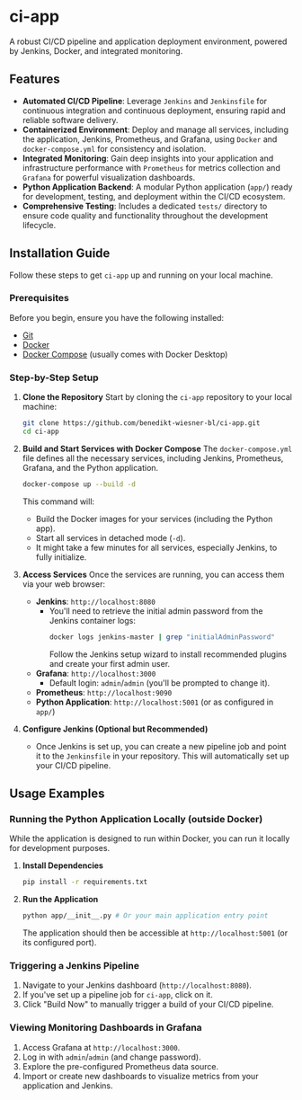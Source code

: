# ci-app

A robust CI/CD pipeline and application deployment environment, powered by Jenkins, Docker, and integrated monitoring.

## Features

*   **Automated CI/CD Pipeline**: Leverage `Jenkins` and `Jenkinsfile` for continuous integration and continuous deployment, ensuring rapid and reliable software delivery.
*   **Containerized Environment**: Deploy and manage all services, including the application, Jenkins, Prometheus, and Grafana, using `Docker` and `docker-compose.yml` for consistency and isolation.
*   **Integrated Monitoring**: Gain deep insights into your application and infrastructure performance with `Prometheus` for metrics collection and `Grafana` for powerful visualization dashboards.
*   **Python Application Backend**: A modular Python application (`app/`) ready for development, testing, and deployment within the CI/CD ecosystem.
*   **Comprehensive Testing**: Includes a dedicated `tests/` directory to ensure code quality and functionality throughout the development lifecycle.


## Installation Guide

Follow these steps to get `ci-app` up and running on your local machine.

### Prerequisites

Before you begin, ensure you have the following installed:

*   [Git](https://git-scm.com/)
*   [Docker](https://docs.docker.com/get-docker/)
*   [Docker Compose](https://docs.docker.com/compose/install/) (usually comes with Docker Desktop)

### Step-by-Step Setup

1.  **Clone the Repository**
    Start by cloning the `ci-app` repository to your local machine:

    ```bash
    git clone https://github.com/benedikt-wiesner-bl/ci-app.git
    cd ci-app
    ```

2.  **Build and Start Services with Docker Compose**
    The `docker-compose.yml` file defines all the necessary services, including Jenkins, Prometheus, Grafana, and the Python application.

    ```bash
    docker-compose up --build -d
    ```
    This command will:
    *   Build the Docker images for your services (including the Python app).
    *   Start all services in detached mode (`-d`).
    *   It might take a few minutes for all services, especially Jenkins, to fully initialize.

3.  **Access Services**
    Once the services are running, you can access them via your web browser:
    *   **Jenkins**: `http://localhost:8080`
        *   You'll need to retrieve the initial admin password from the Jenkins container logs:
            ```bash
            docker logs jenkins-master | grep "initialAdminPassword"
            ```
            Follow the Jenkins setup wizard to install recommended plugins and create your first admin user.
    *   **Grafana**: `http://localhost:3000`
        *   Default login: `admin`/`admin` (you'll be prompted to change it).
    *   **Prometheus**: `http://localhost:9090`
    *   **Python Application**: `http://localhost:5001` (or as configured in `app/`)

4.  **Configure Jenkins (Optional but Recommended)**
    *   Once Jenkins is set up, you can create a new pipeline job and point it to the `Jenkinsfile` in your repository. This will automatically set up your CI/CD pipeline.


## Usage Examples

### Running the Python Application Locally (outside Docker)

While the application is designed to run within Docker, you can run it locally for development purposes.

1.  **Install Dependencies**
    ```bash
    pip install -r requirements.txt
    ```

2.  **Run the Application**
    ```bash
    python app/__init__.py # Or your main application entry point
    ```
    The application should then be accessible at `http://localhost:5001` (or its configured port).

### Triggering a Jenkins Pipeline

1.  Navigate to your Jenkins dashboard (`http://localhost:8080`).
2.  If you've set up a pipeline job for `ci-app`, click on it.
3.  Click "Build Now" to manually trigger a build of your CI/CD pipeline.

### Viewing Monitoring Dashboards in Grafana

1.  Access Grafana at `http://localhost:3000`.
2.  Log in with `admin`/`admin` (and change password).
3.  Explore the pre-configured Prometheus data source.
4.  Import or create new dashboards to visualize metrics from your application and Jenkins.


